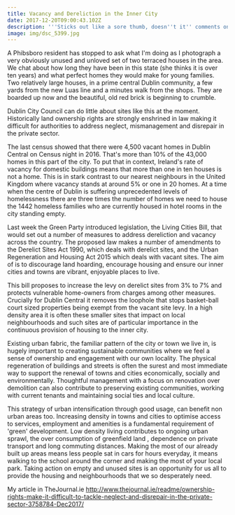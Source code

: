```yaml
---
title: Vacancy and Dereliction in the Inner City
date: 2017-12-20T09:00:43.102Z
description: '''Sticks out like a sore thumb, doesn''t it'' comments one lady as she passes. '
image: img/dsc_5399.jpg
---
```

A Phibsboro resident has stopped to ask what I'm doing as I photograph a very obviously unused and unloved set of two terraced houses in the area. We chat about how long they have been in this state (she thinks it is over ten years) and what perfect homes they would make for young families. Two relatively large houses, in a prime central Dublin community, a few yards from the new Luas line and a minutes walk from the shops. They are boarded up now and the beautiful, old red brick is beginning to crumble.

Dublin City Council can do little about sites like this at the moment. Historically land ownership rights are strongly enshrined in law making it difficult for authorities to address neglect, mismanagement and disrepair in the private sector.

 

The last census showed that there were 4,500 vacant homes in Dublin Central on Census night in 2016. That's more than 10% of the 43,000 homes in this part of the city. To put that in context, Ireland's rate of vacancy for domestic buildings means that more than one in ten houses is not a home. This is in stark contrast to our nearest neighbours in the United Kingdom where vacancy stands at around 5% or one in 20 homes. At a time when the centre of Dublin is suffering unprecedented levels of homelessness there are three times the number of homes we need to house the 1442 homeless families who are currently housed in hotel rooms in the city standing empty.

 

Last week the Green Party introduced legislation, the Living Cities Bill, that would set out a number of measures to address dereliction and vacancy across the country. The proposed law makes a number of amendments to the Derelict Sites Act 1990, which deals with derelict sites, and the Urban Regeneration and Housing Act 2015 which deals with vacant sites. The aim of is to discourage land hoarding, encourage housing and ensure our inner cities and towns are vibrant, enjoyable places to live.

 

This bill proposes to increase the levy on derelict sites from 3% to 7% and protects vulnerable home-owners from charges among other measures. Crucially for Dublin Central it removes the loophole that stops basket-ball court sized properties being exempt from the vacant site levy. In a high density area it is often these smaller sites that impact on local neighbourhoods and such sites are of particular importance in the continuous provision of housing to the inner city.

 

Existing urban fabric, the familiar pattern of the city or town we live in, is hugely important to creating sustainable communities where we feel a sense of ownership and engagement with our own locality. The physical regeneration of buildings and streets is often the surest and most immediate way to support the renewal of towns and cities economically, socially and environmentally. Thoughtful management with a focus on renovation over demolition can also contribute to preserving existing communities, working with current tenants and maintaining social ties and local culture.

 

This strategy of urban intensification through good usage, can benefit non urban areas too. Increasing density in towns and cities to optimise access to services, employment and amenities is a fundamental requirement of 'green' development. Low density living contributes to ongoing urban sprawl, the over consumption of greenfield land , dependence on private transport and long commuting distances. Making the most of our already built up areas means less people sat in cars for hours everyday, it means walking to the school around the corner and making the most of your local park. Taking action on empty and unused sites is an opportunity for us all to provide the housing and neighbourhoods that we so desperately need.

My article in TheJournal.ie <http://www.thejournal.ie/readme/ownership-rights-make-it-difficult-to-tackle-neglect-and-disrepair-in-the-private-sector-3758784-Dec2017/>
